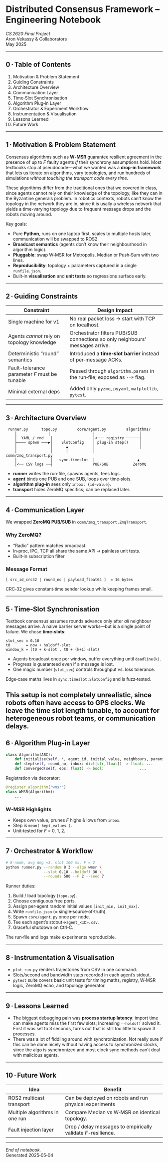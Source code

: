 # Distributed Consensus Framework – Engineering Notebook  
*CS 2620 Final Project*  
Aron Vekassy & Collaborators  
May 2025

---

## 0 · Table of Contents
1. Motivation & Problem Statement  
2. Guiding Constraints  
3. Architecture Overview  
4. Communication Layer  
5. Time‑Slot Synchronisation  
6. Algorithm Plug‑in Layer  
7. Orchestrator & Experiment Workflow  
8. Instrumentation & Visualisation  
9. Lessons Learned  
10. Future Work  

---

## 1 · Motivation & Problem Statement
Consensus algorithms such as **W‑MSR** guarantee resilient agreement in
the presence of up to _F_ faulty agents *if* their synchrony assumptions
hold.  Most textbooks stop at pseudocode—what we wanted was a **drop‑in
framework** that lets us iterate on algorithms, vary topologies, and run
hundreds of simulations *without touching the transport code every time*.

These algorithms differ from the traditional ones that we covered in class,
since agents cannot rely on their knowledge of the topology, like they can 
in the Byzantine generals problem. In robotics contexts, robots can't
know the topology in the network they are in, since it is usally a wireless
network that yields a time-varying topology due to frequent message drops and
the robots moving around.

Key goals:

* Pure **Python**, runs on one laptop first, scales to multiple hosts
  later, communication will be swapped to ROS2
* **Broadcast semantics** (agents don’t know their neighbourhood in
  algorithm logic).  
* **Pluggable**: swap W‑MSR for Metropolis, Median or Push‑Sum with two lines.  
* **Reproducibility**: topology + parameters captured in a single
  `runfile.json`.  
* Built‑in **visualisation** and **unit tests** so regressions surface
  early.

---

## 2 · Guiding Constraints
| Constraint | Design Impact |
|------------|---------------|
| Single machine for v1 | No real packet loss → start with TCP on localhost. |
| Agents *cannot* rely on topology knowledge | Orchestrator filters PUB/SUB connections so only neighbours’ messages arrive. |
| Deterministic “round” semantics | Introduced a **time‑slot barrier** instead of per‑message ACKs. |
| Fault-tolerance parameter _F_ must be tunable | Passed through `algorithm.params` in the run‑file; exposed as `--F` flag. |
| Minimal external deps | Added only `pyzmq`, `pyyaml`, `matplotlib`, `pytest`. |

---

## 3 · Architecture Overview
```
 runner.py      topo.py         core/agent.py         algorithms/
    │              │                   │                    │
    │  YAML / rnd   │                  │<─── registry ──────┤
    ├──── spawn ───▶│    SlotConfig    │ plug‑in step()     │
    │               │      ▲           │                    │
    │               │      │           │          comm/zmq_transport.py
    │               │   sync.timeslot  │                   ▲
    │<── CSV logs ──┤                  PUB/SUB           ZeroMQ
```

* **runner** writes the run‑file, spawns agents, tees logs.  
* **agent** binds one PUB and one SUB, loops over time‑slots.  
* **algorithm plug‑in** sees only `inbox: {id→value}`.  
* **transport** hides ZeroMQ specifics; can be replaced later.

---

## 4 · Communication Layer
We wrapped **ZeroMQ PUB/SUB** in `comm/zmq_transport.ZmqTransport`.

### Why ZeroMQ?
* “Radio” pattern matches broadcast.
* In‑proc, IPC, TCP all share the same API → painless unit tests.
* Built‑in subscription filter

### Message Format
```
[ src_id_crc32 | round_no | payload_float64 ]  = 16 bytes
```
CRC‑32 gives constant‑time sender lookup while keeping frames small.

---

## 5 · Time‑Slot Synchronisation
Textbook consensus assumes rounds advance only after *all* neighbour
messages arrive.  A naive barrier server works—but is a single point of
failure. We chose **time‑slots**:

```text
slot_sec = 0.10
t0       = now + holdoff·slot
window_k = [t0 + k·slot , t0 + (k+1)·slot)
```

* Agents broadcast once per window, buffer everything until `deadline(k)`.
* Progress is guaranteed even if a message is lost.
* One magic number (`slot_sec`) controls throughput vs. loss tolerance.

Edge‑case maths lives in `sync.timeslot.SlotConfig` and is fuzz‑tested.

This setup is not completely unrealistic, since robots often have access to GPS clocks.
We leave the time slot length tunable, to account for heterogeneous robot teams,
or communication delays.
---

## 6 · Algorithm Plug‑in Layer
```python
class Algorithm(ABC):
    def initialise(self, *, agent_id, initial_value, neighbours, params): ...
    def step(self, round_no, inbox: dict[str,float]) -> float: ...
    def converged(self, eps: float) -> bool:                ...
```

Registration via decorator:

```python
@register_algorithm("wmsr")
class WMSR(Algorithm):
    ...
```

### W‑MSR Highlights
* Keeps own value, prunes _F_ highs & lows from `inbox`.
* Step is `mean( kept_values )`.
* Unit‑tested for _F_ = 0, 1, 2.

---

## 7 · Orchestrator & Workflow
```bash
# 8‑node, avg deg ≈3, slot 100 ms, F = 2
python runner.py --random 8 3 --algo wmsr \
                 --slot 0.10 --holdoff 30 \
                 --rounds 500 --F 2 --seed 7
```

Runner duties:

1. Build / load topology (`topo.py`).  
2. Choose contiguous free ports.  
3. Assign per‑agent random initial values `[init_min, init_max]`.  
4. Write `runfile.json` (≈ single‑source‑of‑truth).  
5. Spawn `core/agent.py` once per node.  
6. Tee each agent’s stdout→`agent_<ID>.csv`.  
7. Graceful shutdown on Ctrl‑C.

The run‑file and logs make experiments reproducible.

---

## 8 · Instrumentation & Visualisation
* `plot_run.py` renders trajectories from CSV in one command.  
* Slots/second and bandwidth stats recorded in each agent’s stdout.  
* `pytest` suite covers basic unit tests for timing maths, registry, W‑MSR logic, ZeroMQ echo, and
  topology generator.

---

## 9 · Lessons Learned
* The biggest debugging pain was **process startup latency**: import time
  can make agents miss the first few slots; Increasing `--holdoff` solved it.
  First it was set to 3 seconds, turns out that is still too little to spawn 3 processes.
* There was a lot of fiddling around with synchronization. Not really sure if this can
  be done nicely without having access to synchronized clocks, since the algo is synchronized
  and most clock sync methods can't deal with malicious agents.

---

## 10 · Future Work
| Idea | Benefit |
|------|---------|
| ROS2 multicast transport | Can be deployed on robots and run physical experiments |
| Multiple algorithms in one run | Compare Median vs W‑MSR on identical topology. |
| Fault injection layer | Drop / delay messages to empirically validate _F_-resilience. |

---

*End of notebook.*  
Generated 2025‑05‑04
